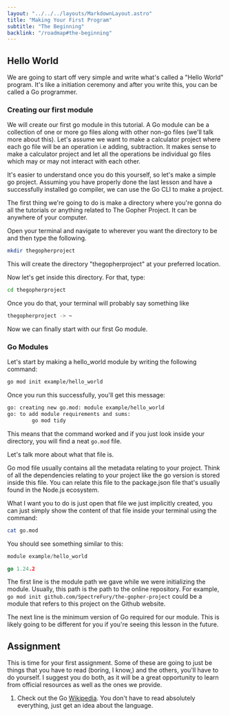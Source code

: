 ```yaml
---
layout: "../../../layouts/MarkdownLayout.astro"
title: "Making Your First Program"
subtitle: "The Beginning"
backlink: "/roadmap#the-beginning"
---
```


## Hello World

We are going to start off very simple and write what's called a "Hello World" program. It's like a initiation ceremony and after you write this, you can be called a Go programmer.

### Creating our first module

We will create our first go module in this tutorial. A Go module can be a collection of one or more go files along with other non-go files (we'll talk more about this). Let's assume we want to make a calculator project where each go file will be an operation i.e adding, subtraction. It makes sense to make a calculator project and let all the operations be individual go files which may or may not interact with each other.

It's easier to understand once you do this yourself, so let's make a simple go project. Assuming you have properly done the last lesson and have a successfully installed go compiler, we can use the Go CLI to make a project.

The first thing we're going to do is make a directory where you're gonna do all the tutorials or anything related to The Gopher Project. It can be anywhere of your computer.

Open your terminal and navigate to wherever you want the directory to be and then type the following.

```bash
mkdir thegopherproject
```

This will create the directory "thegopherproject" at your preferred location.

Now let's get inside this directory. For that, type:

```bash
cd thegopherproject
```

Once you do that, your terminal will probably say something like

```bash
thegopherproject -> ~
```

Now we can finally start with our first Go module.

### Go Modules

Let's start by making a hello_world module by writing the following command:

```bash
go mod init example/hello_world
```

Once you run this successfully, you'll get this message:

```bash
go: creating new go.mod: module example/hello_world
go: to add module requirements and sums:
        go mod tidy
```

This means that the command worked and if you just look inside your directory, you will find a neat `go.mod` file.

Let's talk more about what that file is.

Go mod file usually contains all the metadata relating to your project. Think of all the dependencies relating to your project like the go version is stored inside this file. You can relate this file to the package.json file that's usually found in the Node.js ecosystem.

What I want you to do is just open that file we just implicitly created, you can just simply show the content of that file inside your terminal using the command:

```bash
cat go.mod
```

You should see something similar to this:

```go
module example/hello_world

go 1.24.2
```

The first line is the module path we gave while we were initializing the module. Usually, this path is the path to the online repository. For example, `go mod init github.com/SpectreFury/the-gopher-project` could be a module that refers to this project on the Github website.

The next line is the minimum version of Go required for our module. This is likely going to be different for you if you're seeing this lesson in the future.

## Assignment

This is time for your first assignment. Some of these are going to just be things that you have to read (boring, I know,) and the others, you'll have to do yourself. I suggest you do both, as it will be a great opportunity to learn from official resources as well as the ones we provide.

1. Check out the Go [Wikipedia](<https://en.wikipedia.org/wiki/Go_(programming_language)>). You don't have to read absolutely everything, just get an idea about the language.
